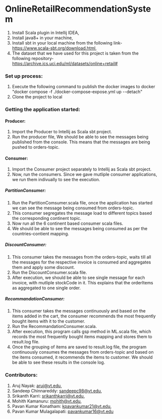 # OnlineRetailRecommendationSystem
1. Install Scala plugin in Intellij IDEA, 
2. Install java8+ in your machine,
3. Install sbt in your local machine from the following link- https://www.scala-sbt.org/download.html,
4. The dataset that we have used for this project is taken from the following repository- https://archive.ics.uci.edu/ml/datasets/online+retail#


### Set up process:
1. Execute the following command to publish the docker images to docker
  "docker compose -f ./docker-compose-expose.yml up --detach"
2. Clone the project to local

### Getting the application started:
#### Producer:
1. Import the Producer to Intellij as Scala sbt project.
2. Run the producer file, We should be able to see the messages being published from the console. This means that the messages are being pushed to orders-topic.

#### Consumer:
1. Import the Consumer project separately to Intellij as Scala sbt project.
2. Now, run the consumers. Since we gave mutliple consumer applications, we run them indivually to see the execution.

##### PartitionConsumer:
1. Run the PartitionComsumer.scala file, once the application has started we can see the message being consumed from orders-topic.
2. This consumer segregates the message load to different topics based the corresponding continent topic.
3. Now run all the 6 continent based consumer scala files.
4. We should be able to see the messages being consumed as per the countries-contient mapping.

##### DiscountConsumer:
1. This consumer takes the messages from the orders-topic, waits till all the messages for the respective invoice is consumed and aggregates them and apply some discount.
2. Run the DiscountConsumer.scala file.
2. After execution, we should be able to see single message for each invoice, with mutliple stockCode in it. This explains that the orderItems as aggregated to one single order.

##### RecommandationConsumer:
1. This consumer takes the messages continuously and based on the items added in the cart, the consumer recommends the most frequently bought items with it to the customer.
2. Run the RecommandationConsumer.scala.
3. After execution, this program calls gsp method in ML.scala file, which records the most frequently bought items mapping and stores them to result.log file.
4. Once the grouping of items are saved to result.log file, the program continuously consumes the messages from orders-topic and based on the items consumed, it recommends the items to customer. We should be able to see these results in the console log.

### Contributors:
1. Aruj Nayak: aruj@vt.edu,
2. Sandeep Chinnareddy: sandeepc98@vt.edu,
3. Srikanth Karri: srikanthkarri@vt.edu,
4. Mohith Kamanuru: mohith@vt.edu,
5. Pavan Kumar Konatham: kpavankumar21@vt.edu,
6. Pavan Kumar Mulagalapati: pavankumar16@vt.edu
